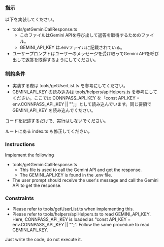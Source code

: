 ### 指示

以下を実装してください。
- tools/getGeminiCallResponse.ts
  - このファイルはGemini APIを呼び出して返答を取得するためのファイル。
  - GEMINI_API_KEY は.envファイルに記載されている。
- ユーザープロンプトはユーザーのメッセージを受け取ってGemini APIを呼び出して返答を取得するようにしてください。

### 制約条件

- 実装する際は tools/getUserList.ts を参考にしてください。
- GEMINI_API_KEY の読み込みは tools/helpers/apiHelpers.ts を参考にしてください。ここでは CONNPASS_API_KEY を「const API_KEY = env.CONNPASS_API_KEY || "";」として読み込んでいます。同じ要領で GEMINI_API_KEY を読み込んでください。

コードを記述するだけで、実行はしないでください。



ルートにある index.ts も修正してください。






### Instructions

Implement the following
- tools/getGeminiCallResponse.ts
  - This file is used to call the Gemini API and get the response.
  - The GEMINI_API_KEY is found in the .env file.
- The user prompt should receive the user's message and call the Gemini API to get the response.

### Constraints

- Please refer to tools/getUserList.ts when implementing this.
- Please refer to tools/helpers/apiHelpers.ts to read GEMINI_API_KEY. Here, CONNPASS_API_KEY is loaded as "const API_KEY = env.CONNPASS_API_KEY || "";". Follow the same procedure to read GEMINI_API_KEY.

Just write the code, do not execute it.












